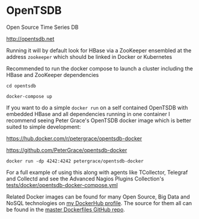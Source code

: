 # OpenTSDB

Open Source Time Series DB

http://opentsdb.net

Running it will by default look for HBase via a ZooKeeper ensembled at the address ```zookeeper``` which should be linked in Docker or Kubernetes

Recommended to run the docker compose to launch a cluster including the HBase and ZooKeeper dependencies

```
cd opentsdb

docker-compose up
```

If you want to do a simple `docker run` on a self contained OpenTSDB with embedded HBase and all dependencies running in one container I recommend seeing Peter Grace's OpenTSDB docker image which is better suited to simple development:

https://hub.docker.com/r/petergrace/opentsdb-docker

https://github.com/PeterGrace/opentsdb-docker

```
docker run -dp 4242:4242 petergrace/opentsdb-docker
```

For a full example of using this along with agents like TCollector, Telegraf and Collectd and see the Advanced Nagios Plugins Collection's [tests/docker/opentsdb-docker-compose.yml](https://github.com/HariSekhon/nagios-plugins/blob/master/tests/docker/opentsdb-docker-compose.yml)

Related Docker images can be found for many Open Source, Big Data and NoSQL technologies on [my DockerHub profile](https://hub.docker.com/r/harisekhon). The source for them all can be found in the [master Dockerfiles GitHub repo](https://github.com/HariSekhon/Dockerfiles/).
